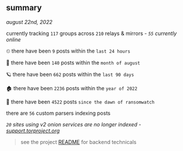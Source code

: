 
## summary
_august 22nd, 2022_

currently tracking `117` groups across `210` relays & mirrors - _`55` currently online_

⏲ there have been `9` posts within the `last 24 hours`

🦈 there have been `140` posts within the `month of august`

🪐 there have been `662` posts within the `last 90 days`

🏚 there have been `2236` posts within the `year of 2022`

🦕 there have been `4522` posts `since the dawn of ransomwatch`

there are `56` custom parsers indexing posts

_`20` sites using v2 onion services are no longer indexed - [support.torproject.org](https://support.torproject.org/onionservices/v2-deprecation/)_

> see the project [README](https://github.com/joshhighet/ransomwatch#ransomwatch--) for backend technicals

